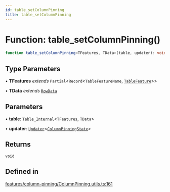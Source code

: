 ```yaml
---
id: table_setColumnPinning
title: table_setColumnPinning
---
```


# Function: table\_setColumnPinning()

```ts
function table_setColumnPinning<TFeatures, TData>(table, updater): void
```

## Type Parameters

• **TFeatures** *extends* `Partial`\<`Record`\<`TableFeatureName`, [`TableFeature`](../interfaces/tablefeature.md)\>\>

• **TData** *extends* [`RowData`](../type-aliases/rowdata.md)

## Parameters

• **table**: [`Table_Internal`](../type-aliases/table_internal.md)\<`TFeatures`, `TData`\>

• **updater**: [`Updater`](../type-aliases/updater.md)\<[`ColumnPinningState`](../interfaces/columnpinningstate.md)\>

## Returns

`void`

## Defined in

[features/column-pinning/ColumnPinning.utils.ts:161](https://github.com/TanStack/table/blob/main/packages/table-core/src/features/column-pinning/ColumnPinning.utils.ts#L161)
